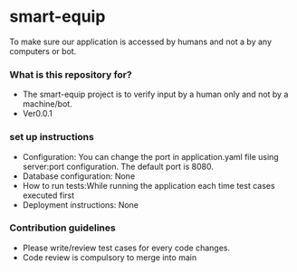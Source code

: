 # smart-equip
To make sure our application is accessed by humans and not a by any computers or bot.

### What is this repository for? ###

* The smart-equip project is to verify input by a human only and not by a machine/bot.
* Ver0.0.1

### set up instructions ###

* Configuration: You can change the port in application.yaml file using server:port configuration. The default port is 8080.
* Database configuration: None
* How to run tests:While running the application each time test cases executed first
* Deployment instructions: None

### Contribution guidelines ###

* Please write/review test cases for every code changes.
* Code review is compulsory to merge into main
